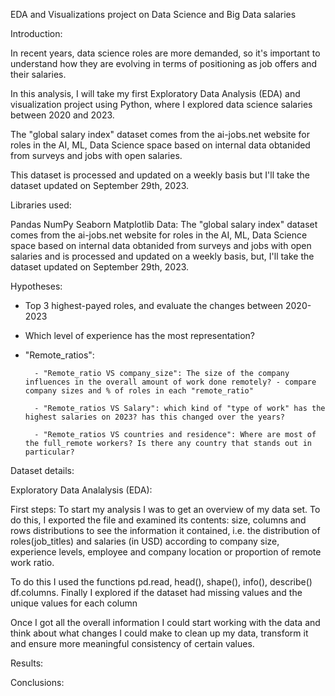

EDA and Visualizations project on Data Science and Big Data salaries

Introduction:

In recent years, data science roles are more demanded, so it's important to understand how they are evolving in terms of positioning as job offers and their salaries.

In this analysis, I will take my first Exploratory Data Analysis (EDA) and visualization project using Python, where I explored data science salaries between 2020 and 2023. 

The "global salary index" dataset comes from the ai-jobs.net website for roles in the AI, ML, Data Science space based on internal data obtanided from surveys and jobs with open salaries.

This dataset is processed and updated on a weekly basis but I'll take the dataset updated on September 29th, 2023.


Libraries used:

Pandas
NumPy
Seaborn
Matplotlib
Data: The "global salary index" dataset comes from the ai-jobs.net website for roles in the AI, ML, Data Science space based on internal data obtanided from surveys and jobs with open salaries and is processed and updated on a weekly basis, but, I'll take the dataset updated on September 29th, 2023.

Hypotheses:

- Top 3 highest-payed roles, and evaluate the changes between 2020-2023

- Which level of experience has the most representation?

- "Remote_ratios":

		- "Remote_ratio VS company_size": The size of the company influences in the overall amount of work done remotely? - compare company sizes and % of roles in each "remote_ratio"

		- "Remote_ratios VS Salary": which kind of "type of work" has the highest salaries on 2023? has this changed over the years?

		- "Remote_ratios VS countries and residence": Where are most of the full_remote workers? Is there any country that stands out in particular?



Dataset details:

















Exploratory Data Analalysis (EDA):

First steps:
To start my analysis I was to get an overview of my data set. To do this, I exported the file and examined its contents: size, columns and rows distributions to see the information it contained, i.e. the distribution of roles(job_titles) and salaries (in USD) according to company size, experience levels, employee and company location or proportion of remote work ratio.

To do this I used the functions pd.read, head(), shape(), info(), describe() df.columns. Finally I explored if the dataset had missing values and the unique values for each column

Once I got all the overall information I could start working with the data and think about what changes I could make to clean up my data, transform it and ensure more meaningful consistency of certain values.






Results:



Conclusions: